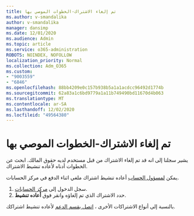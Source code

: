 ```yaml
---
title: تم إلغاء الاشتراك-الخطوات الموصي بها
ms.author: v-smandalika
author: v-smandalika
manager: dansimp
ms.date: 12/01/2020
ms.audience: Admin
ms.topic: article
ms.service: o365-administration
ROBOTS: NOINDEX, NOFOLLOW
localization_priority: Normal
ms.collection: Adm_O365
ms.custom:
- "9003559"
- "6846"
ms.openlocfilehash: 88bb4209e0c157b938b5a1a1acdcc96492d1774b
ms.sourcegitcommit: 62a83a1c6bd9779a1a11b749490bd11670d4b063
ms.translationtype: MT
ms.contentlocale: ar-SA
ms.lasthandoff: 12/02/2020
ms.locfileid: "49564380"
---
```

# <a name="subscription-cancelled---legacy---recommended-steps"></a>تم إلغاء الاشتراك-الخطوات الموصي بها

يشير سجلنا إلى انه قد تم إلغاء الاشتراك من قبل مستخدم لديه حقوق المالك. ابحث عن الخطوات أدناه لأعاده تنشيط الاشتراك.

يمكن [لمسؤول الحساب](https://docs.microsoft.com/azure/cost-management-billing/manage/billing-subscription-transfer?WT.mc_id=Portal-Microsoft_Azure_Support#whoisaa) أعاده تنشيط اشتراك ملغي اثناء الدفع في مركز الحسابات.

1. سجل الدخول إلى [مركز الحسابات](https://account.azure.com/Subscriptions).
2. حدد الاشتراك الذي تم إلغاؤه وانقر فوق **أعاده تنشيط**.

بالنسبة إلى أنواع الاشتراكات الأخرى ، [اتصل بقسم الدعم](https://ms.portal.azure.com/#blade/Microsoft_Azure_Support/HelpAndSupportBlade/overview) لأعاده تنشيط اشتراكك.
